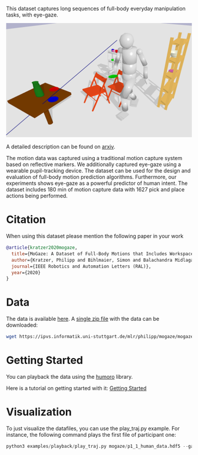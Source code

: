 This dataset captures long sequences of
full-body everyday manipulation tasks, with eye-gaze.

![sample](https://raw.githubusercontent.com/humans-to-robots-motion/mogaze/master/images/im2.png)

A detailed description can be found on 
[arxiv](https://arxiv.org/abs/2011.11552).

The motion data was captured using a traditional
motion capture system based on reflective markers.
We additionally captured eye-gaze using a wearable pupil-tracking device. 
The dataset can be used for the design and evaluation
of full-body motion prediction algorithms.
Furthermore, our experiments shows eye-gaze as a powerful predictor of human intent.
The dataset includes 180 min of motion capture data with
1627 pick and place actions being performed.

# Citation

When using this dataset please mention the following paper in your work
```bibtex
@article{kratzer2020mogaze,
  title={MoGaze: A Dataset of Full-Body Motions that Includes Workspace Geometry and Eye-Gaze},
  author={Kratzer, Philipp and Bihlmaier, Simon and Balachandra Midlagajni, Niteesh and Prakash, Rohit and Toussaint, Marc and Mainprice, Jim},
  journal={IEEE Robotics and Automation Letters (RAL)},
  year={2020}
}
```

# Data
The data is available [here](https://ipvs.informatik.uni-stuttgart.de/mlr/philipp/mogaze/).
A [single zip file](https://ipvs.informatik.uni-stuttgart.de/mlr/philipp/mogaze/mogaze.zip) with the data can be downloaded:
```bash
wget https://ipvs.informatik.uni-stuttgart.de/mlr/philipp/mogaze/mogaze.zip
```


# Getting Started
You can playback the data using the [humoro](https://github.com/PhilippJKratzer/humoro) library.

Here is a tutorial on getting started with it: [Getting Started](https://humans-to-robots-motion.github.io/mogaze/getting_started)

# Visualization

To just visualize the datafiles, you can use the play\_traj.py example. For instance, the following command plays the first file of participant one:
```python
python3 examples/playback/play_traj.py mogaze/p1_1_human_data.hdf5 --gaze mogaze/p1_1_gaze_data.hdf5 --obj mogaze/p1_1_object_data.hdf5 --segfile mogaze/p1_1_segmentations.hdf5 --scene mogaze/scene.xml
```
